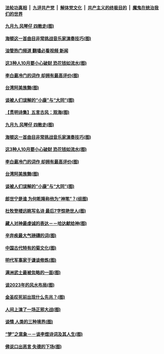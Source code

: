 ####  [法轮功真相](../../../../basic/blob/master/README.md?t=10031731) &nbsp;|&nbsp; [九评共产党](../../../../9ping.md/blob/master/README.md?t=10031731) &nbsp;|&nbsp; [解体党文化](../../../../jtdwh.md/blob/master/README.md?t=10031731)  &nbsp;|&nbsp; [共产主义的终极目的](../../../../gczydzjmd.md/blob/master/README.md?t=10031731) &nbsp;|&nbsp; [魔鬼在统治我们的世界](../../../../mgztzwmdsj.md/blob/master/README.md?t=10031731) 

#### [九月九 风琴仔 四散走(图)](../pages/p7/1016307.md?t=10031731) 

#### [海顿这一首曲目非常挑战音乐家演奏技巧(图)](../pages/p7/1016198.md?t=10031731) 

#### [油管热门频道 翻墙必看视频 新闻](http://209.250.226.216:81/youtube.html?10031731)

#### [这3种人10月要小心破财 恐花钱如流水(图)](../pages/p7/1017891.md?t=10031731) 

#### [李白最冷门的词作 却拥有最高评价(图)](../pages/p7/1017867.md?t=10031731) 

#### [台湾阿美族舞(图)](../pages/p7/1015683.md?t=10031731) 

#### [谈被人们误解的“小康”与“大同”(图)](../pages/p7/1017782.md?t=10031731) 

#### [【贯明诗集】五言古风：观海(图)](../pages/p7/1017988.md?t=10031731) 

#### [九月九 风琴仔 四散走(图)](../pages/p7/1016307.md?t=10031731) 

#### [海顿这一首曲目非常挑战音乐家演奏技巧(图)](../pages/p7/1016198.md?t=10031731) 

#### [这3种人10月要小心破财 恐花钱如流水(图)](../pages/p7/1017891.md?t=10031731) 

#### [李白最冷门的词作 却拥有最高评价(图)](../pages/p7/1017867.md?t=10031731) 

#### [台湾阿美族舞(图)](../pages/p7/1015683.md?t=10031731) 

#### [谈被人们误解的“小康”与“大同”(图)](../pages/p7/1017782.md?t=10031731) 

#### [郎世宁是谁 为何乾隆称他为“神笔”？(组图)](../pages/p7/1017724.md?t=10031731) 

#### [杜牧登楼远眺写名诗 最后7字惊艳世人(图)](../pages/p7/1017888.md?t=10031731) 

#### [藏人对神最虔诚的表达－－哈达献给神(图)](../pages/p7/1015672.md?t=10031731) 

#### [辛弃疾最大气磅礴的词(图)](../pages/p7/1017601.md?t=10031731) 

#### [中国古代特有的菊文化(图)](../pages/p7/1017073.md?t=10031731) 

#### [明代军事家于谦谈修炼(图)](../pages/p7/1017763.md?t=10031731) 

#### [满洲武士最被忽略的一面(图)](../pages/p7/1015671.md?t=10031731) 

#### [谈2023年的风水布局(图)](../pages/p7/1016648.md?t=10031731) 

#### [金圣叹死前出现什么先兆？(图)](../pages/p7/1017691.md?t=10031731) 

#### [人间上演了一场正邪大战(图)](../pages/p7/1015670.md?t=10031731) 

#### [谈情 人类的三种境界(图)](../pages/p7/1017536.md?t=10031731) 

#### [“梦”之意象－－谈李煜诗词及其人生(图)](../pages/p7/1016659.md?t=10031731) 

#### [佛说口出恶言 失德的下场(图)](../pages/p7/1017389.md?t=10031731) 

<img src='http://gfw-breaker.win/goodnews/indexes/p7.md' width='0px' height='0px'/>
